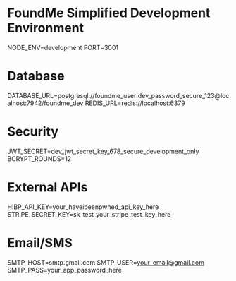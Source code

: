 # FoundMe Simplified Development Environment
NODE_ENV=development
PORT=3001

# Database
DATABASE_URL=postgresql://foundme_user:dev_password_secure_123@localhost:7942/foundme_dev
REDIS_URL=redis://localhost:6379

# Security
JWT_SECRET=dev_jwt_secret_key_678_secure_development_only
BCRYPT_ROUNDS=12

# External APIs
HIBP_API_KEY=your_haveibeenpwned_api_key_here
STRIPE_SECRET_KEY=sk_test_your_stripe_test_key_here

# Email/SMS
SMTP_HOST=smtp.gmail.com
SMTP_USER=your_email@gmail.com
SMTP_PASS=your_app_password_here
